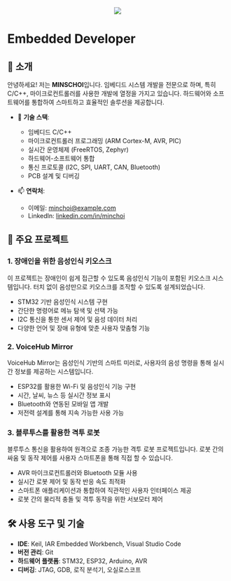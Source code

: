 <div align="center">
  <img src="https://capsule-render.vercel.app/api?type=rounded&color=CFFFE5&height=200&section=header&text=MINSCHOI&fontSize=90" />
</div>

# Embedded Developer

## 👋 소개
안녕하세요! 저는 **MINSCHOI**입니다. 임베디드 시스템 개발을 전문으로 하며, 특히 C/C++, 마이크로컨트롤러를 사용한 개발에 열정을 가지고 있습니다. 하드웨어와 소프트웨어를 통합하여 스마트하고 효율적인 솔루션을 제공합니다.

- 🔧 **기술 스택**:
  - 임베디드 C/C++
  - 마이크로컨트롤러 프로그래밍 (ARM Cortex-M, AVR, PIC)
  - 실시간 운영체제 (FreeRTOS, Zephyr)
  - 하드웨어-소프트웨어 통합
  - 통신 프로토콜 (I2C, SPI, UART, CAN, Bluetooth)
  - PCB 설계 및 디버깅

- 📫 **연락처**:
  - 이메일: minchoi@example.com
  - LinkedIn: [linkedin.com/in/minchoi](https://www.linkedin.com/in/minchoi)

## 🚀 주요 프로젝트

### 1. **장애인을 위한 음성인식 키오스크**
이 프로젝트는 장애인이 쉽게 접근할 수 있도록 음성인식 기능이 포함된 키오스크 시스템입니다. 터치 없이 음성만으로 키오스크를 조작할 수 있도록 설계되었습니다.

- STM32 기반 음성인식 시스템 구현
- 간단한 명령어로 메뉴 탐색 및 선택 가능
- I2C 통신을 통한 센서 제어 및 음성 데이터 처리
- 다양한 언어 및 장애 유형에 맞춘 사용자 맞춤형 기능

### 2. **VoiceHub Mirror**
VoiceHub Mirror는 음성인식 기반의 스마트 미러로, 사용자의 음성 명령을 통해 실시간 정보를 제공하는 시스템입니다.

- ESP32를 활용한 Wi-Fi 및 음성인식 기능 구현
- 시간, 날씨, 뉴스 등 실시간 정보 표시
- Bluetooth와 연동된 모바일 앱 개발
- 저전력 설계를 통해 지속 가능한 사용 가능

### 3. **블루투스를 활용한 격투 로봇**
블루투스 통신을 활용하여 원격으로 조종 가능한 격투 로봇 프로젝트입니다. 로봇 간의 싸움 및 동작 제어를 사용자 스마트폰을 통해 직접 할 수 있습니다.

- AVR 마이크로컨트롤러와 Bluetooth 모듈 사용
- 실시간 로봇 제어 및 동작 반응 속도 최적화
- 스마트폰 애플리케이션과 통합하여 직관적인 사용자 인터페이스 제공
- 로봇 간의 물리적 충돌 및 격투 동작을 위한 서보모터 제어

## 🛠 사용 도구 및 기술

- **IDE**: Keil, IAR Embedded Workbench, Visual Studio Code
- **버전 관리**: Git
- **하드웨어 플랫폼**: STM32, ESP32, Arduino, AVR
- **디버깅**: JTAG, GDB, 로직 분석기, 오실로스코프
